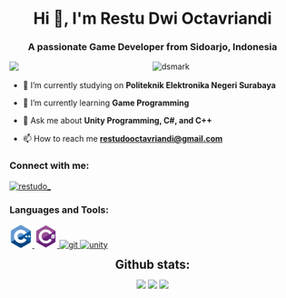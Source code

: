 <h1 align="center">Hi 👋, I'm Restu Dwi Octavriandi</h1>
<h3 align="center">A passionate Game Developer from Sidoarjo, Indonesia</h3>
<img alt="dsmark" align="right"  height="50%" width="50%" src="https://c.tenor.com/NzrqQHFBVz8AAAAj/kitty-transparent.gif">

![](https://komarev.com/ghpvc/?username=restudo&label=PROFILE+VIEWS)

- 🔭 I’m currently studying on **Politeknik Elektronika Negeri Surabaya**

- 🌱 I’m currently learning **Game Programming**

- 💬 Ask me about **Unity Programming, C#, and C++**

- 📫 How to reach me **restudooctavriandi@gmail.com**

<h3 align="left">Connect with me:</h3>
<p align="left">
<a href="https://instagram.com/restudo_" target="blank"><img align="center" src="https://raw.githubusercontent.com/rahuldkjain/github-profile-readme-generator/master/src/images/icons/Social/instagram.svg" alt="restudo_" height="30" width="40" /></a>
</p>

<h3 align="left">Languages and Tools:</h3>
<p align="left"> <a href="https://www.w3schools.com/cpp/" target="_blank" rel="noreferrer"> <img src="https://raw.githubusercontent.com/devicons/devicon/master/icons/cplusplus/cplusplus-original.svg" alt="cplusplus" width="40" height="40"/> </a> <a href="https://www.w3schools.com/cs/" target="_blank" rel="noreferrer"> <img src="https://raw.githubusercontent.com/devicons/devicon/master/icons/csharp/csharp-original.svg" alt="csharp" width="40" height="40"/> </a> <a href="https://git-scm.com/" target="_blank" rel="noreferrer"> <img src="https://www.vectorlogo.zone/logos/git-scm/git-scm-icon.svg" alt="git" width="40" height="40"/> </a> <a href="https://unity.com/" target="_blank" rel="noreferrer"> <img src="https://www.vectorlogo.zone/logos/unity3d/unity3d-icon.svg" alt="unity" width="40" height="40"/> </a> </p>

<div align="center">
<h2 align="center" style="margin: 5px 10px;">Github stats:</h2> 

[![](https://github-readme-stats.vercel.app/api?username=restudo&show_icons=true&theme=tokyonight&hide_border=true&locale=en)](https://github.com/restudo)
[![](https://github-readme-stats.vercel.app/api/top-langs/?username=restudo&layout=compact)](https://github.com/restudo/github-readme-stats)
[![](https://github-readme-streak-stats.herokuapp.com/?user=restudo&theme=material-palenight)](https://github.com/restudo)
</div>
